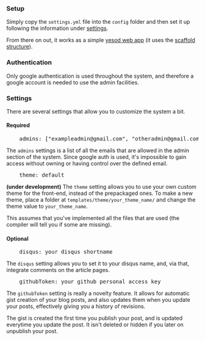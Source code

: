 ### Setup
Simply copy the `settings.yml` file into the `config` folder and then set it up following the information under [settings](#settings).

From there on out, it works as a simple [yesod web app](http://www.yesodweb.com) (it uses the [scaffold structure](http://www.yesodweb.com/book/scaffolding-and-the-site-template)).

### Authentication 
Only google authentication is used throughout the system, and therefore a google account is needed to use the admin facilities.

### Settings 
There are several settings that allow you to customize the system a bit.

#### Required 
<pre>
    admins: ["exampleadmin@gmail.com", "otheradmin@gmail.com"]
</pre>
The `admins` settings is a list of all the emails that are allowed in the admin section of the system. Since google auth is used, it's impossible to gain access without owning or having control over the defined email.


<pre>
    theme: default
</pre>
__(under development)__ The `theme` setting allows you to use your own custom theme for the front-end, instead of the prepackaged ones. To make a new theme, place a folder at `templates/theme/your_theme_name/` and change the theme value to `your_theme_name`. 

This assumes that you've implemented all the files that are used (the compiler will tell you if some are missing).


#### Optional 
<pre>
    disqus: your_disqus_shortname
</pre>
The `disqus` setting allows you to set it to your disqus name, and, via that, integrate comments on the article pages.


<pre>
    githubToken: your_github_personal_access_key
</pre>
The `githubToken` setting is really a novelty feature. It allows for automatic gist creation of your blog posts, and also updates them when you update your posts, effectively giving you a history of revisions. 

The gist is created the first time you publish your post, and is updated everytime you update the post. It isn't deleted or hidden if you later on unpublish your post.